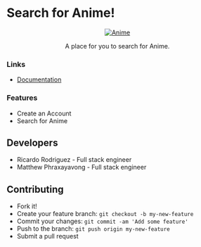# Search for Anime!

<p align="center">
  <a href="hhttps://github.com/PhraxayaM/anime-api/tree/master">
    <img alt="Anime" src="https://img4.goodfon.com/wallpaper/nbig/d/f7/goku-super-saiyan-blue-god-god-by-rmehedi-dragon-ball-dragon.jpg">
  </a>
</p>

<p align="center">
  A place for you to search for Anime.
</p>


### Links

- [Documentation](https://phraxayam.github.io/anime-api/)


### Features
 - Create an Account
 - Search for Anime


## Developers
 - Ricardo Rodriguez - Full stack engineer
 - Matthew Phraxayavong - Full stack engineer



## Contributing

- Fork it!
- Create your feature branch: `git checkout -b my-new-feature`
- Commit your changes: `git commit -am 'Add some feature'`
- Push to the branch: `git push origin my-new-feature`
- Submit a pull request
